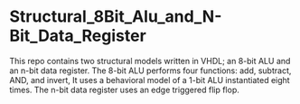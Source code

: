 # Structural_8Bit_Alu_and_N-Bit_Data_Register
This repo contains two structural models written in VHDL; an 8-bit ALU and an n-bit data register. The 8-bit ALU performs four functions: add, subtract, AND, and invert, It uses a behavioral model of a 1-bit ALU instantiated eight times. The n-bit data register uses an edge triggered flip flop. 
